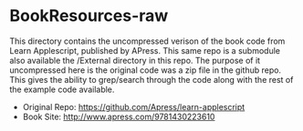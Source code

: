 # BookResources-raw

This directory contains the uncompressed verison of the book code from Learn Applescript, published by APress.  This same repo is a submodule also available the /External directory in this repo.  The purpose of it uncompressed here is the original code was a zip file in the github repo.  This gives the ability to grep/search through the code along with the rest of the example code available.

- Original Repo: https://github.com/Apress/learn-applescript
- Book Site: http://www.apress.com/9781430223610
